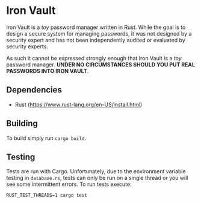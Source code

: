 # Iron Vault

Iron Vault is a _toy_ password manager written in Rust. While the goal is to design
a secure system for managing passwords, it was not designed by a security expert and
has not been independently audited or evaluated by security experts.

As such it cannot be expressed strongly enough that Iron Vault is a _toy_ password manager. **UNDER NO CIRCUMSTANCES SHOULD YOU PUT REAL PASSWORDS INTO IRON VAULT**.

## Dependencies

* Rust (https://www.rust-lang.org/en-US/install.html)

## Building

To build simply run `cargo build`.

## Testing

Tests are run with Cargo. Unfortunately, due to the environment variable testing in
`database.rs`, tests can only be run on a single thread or you will see some
intermittent errors. To run tests execute:

```
RUST_TEST_THREADS=1 cargo test
```
